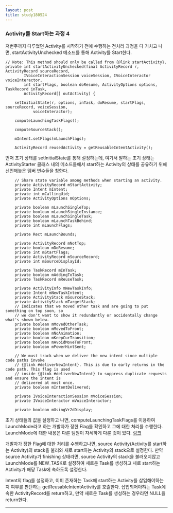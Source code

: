 ```yaml
---
layout: post
title: study180524
---
```


<h3> Activity를 Start하는 과정 4</h3>

저번주까지 다루었던 Activity를 시작하기 전에 수행하는 전처리 과정을 다 거치고 나면, startActivityUnchecked 메소드를 통해 Activity를 Start한다.

~~~
// Note: This method should only be called from {@link startActivity}.
private int startActivityUnchecked(final ActivityRecord r, ActivityRecord sourceRecord,
        IVoiceInteractionSession voiceSession, IVoiceInteractor voiceInteractor,
        int startFlags, boolean doResume, ActivityOptions options, TaskRecord inTask,
        ActivityRecord[] outActivity) {

    setInitialState(r, options, inTask, doResume, startFlags, sourceRecord, voiceSession,
            voiceInteractor);

    computeLaunchingTaskFlags();

    computeSourceStack();

    mIntent.setFlags(mLaunchFlags);
    
    ActivityRecord reusedActivity = getReusableIntentActivity();
~~~

먼저 초기 상태를 setInitialState를 통해 설정하는데, 여기서 말하는 초기 상태는 ActivityStarter 클래스 내의 메소드들에서 start하는 Activity의 상태를 공유하기 위해 선언해놓은 멤버 변수들을 칭한다.

~~~
    // Share state variable among methods when starting an activity.
    private ActivityRecord mStartActivity;
    private Intent mIntent;
    private int mCallingUid;
    private ActivityOptions mOptions;

    private boolean mLaunchSingleTop;
    private boolean mLaunchSingleInstance;
    private boolean mLaunchSingleTask;
    private boolean mLaunchTaskBehind;
    private int mLaunchFlags;

    private Rect mLaunchBounds;

    private ActivityRecord mNotTop;
    private boolean mDoResume;
    private int mStartFlags;
    private ActivityRecord mSourceRecord;
    private int mSourceDisplayId;

    private TaskRecord mInTask;
    private boolean mAddingToTask;
    private TaskRecord mReuseTask;

    private ActivityInfo mNewTaskInfo;
    private Intent mNewTaskIntent;
    private ActivityStack mSourceStack;
    private ActivityStack mTargetStack;
    // Indicates that we moved other task and are going to put something on top soon, so
    // we don't want to show it redundantly or accidentally change what's shown below.
    private boolean mMovedOtherTask;
    private boolean mMovedToFront;
    private boolean mNoAnimation;
    private boolean mKeepCurTransition;
    private boolean mAvoidMoveToFront;
    private boolean mPowerHintSent;

    // We must track when we deliver the new intent since multiple code paths invoke
    // {@link #deliverNewIntent}. This is due to early returns in the code path. This flag is used
    // inside {@link #deliverNewIntent} to suppress duplicate requests and ensure the intent is
    // delivered at most once.
    private boolean mIntentDelivered;

    private IVoiceInteractionSession mVoiceSession;
    private IVoiceInteractor mVoiceInteractor;

    private boolean mUsingVr2dDisplay;
~~~

초기 상태들의 값을 설정하고 나면, computeLaunchingTaskFlags를 이용하여 LaunchMode라고 하는 개발자가 정한 Flag를 확인하고 그에 대한 처리를 수행한다. LaunchMode에 대한 내용은 다른 팀원이 자세하게 다룬 것이 있다. [링크](https://dhfkfl1.github.io/dhfkfl1.github.io/2018/05/17/Android-_FLAG_ACTIVITY.html)

개발자가 정한 Flag에 대한 처리를 수행하고나면, source Activity(Activity를 start하는 Activity)의 stack을 불러와 새로 start하는 Activity의 stack으로 설정한다. 만약 source Activity가 finishing 상태라면, source Activity의 stack을 불러오지않고 LaunchMode를 NEW_TASK로 설정하여 새로운 Task를 생성하고 새로 start하는 Activity가 해당 Task에 속하도록 설정한다.

Intent의 flag를 설정하고, 이미 존재하는 Task에 start하는 Activity를 삽입해야하는지 여부를 판단하는 getReusableIntentActivity를 호출한다.
삽입되어아햐는 Task에 속한 ActivityRecord를 return하고, 만약 새로운 Task를 생성하는 경우라면 NULL을 return한다.


* * *
